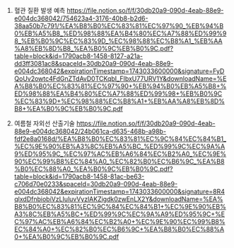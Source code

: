 1. 혈관 질환 발생 예측
https://file.notion.so/f/f/30db20a9-090d-4eab-88e9-e004dc368042/754623a4-3176-40b8-b2d6-38aa50b7c791/%EA%B8%B0%EC%83%81%EC%97%90_%EB%94%B0%EB%A5%B8_%ED%98%88%EA%B4%80%EC%A7%88%ED%99%98_%EB%B0%9C%EC%83%9D_%EC%98%88%EC%B8%A1_%EB%AA%A8%EB%8D%B8_%EA%B0%9C%EB%B0%9C.pdf?table=block&id=1790acb8-1458-8127-a21a-dd3ff3081ac8&spaceId=30db20a9-090d-4eab-88e9-e004dc368042&expirationTimestamp=1743033600000&signature=FyDQoUv2owtc4FdGnZTdAvD0TCKqbI_FIbxU77URV1Y&downloadName=%EA%B8%B0%EC%83%81%EC%97%90+%EB%94%B0%EB%A5%B8+%ED%98%88%EA%B4%80%EC%A7%88%ED%99%98+%EB%B0%9C%EC%83%9D+%EC%98%88%EC%B8%A1+%EB%AA%A8%EB%8D%B8+%EA%B0%9C%EB%B0%9C.pdf

2. 여름철 자외선 산출기술
https://file.notion.so/f/f/30db20a9-090d-4eab-88e9-e004dc368042/24b061ca-d635-468b-a98b-fdf2e8a0168d/%EA%B8%B0%EC%83%81%EC%9C%84%EC%84%B1_%EC%9E%90%EB%A3%8C%EB%A5%BC_%ED%99%9C%EC%9A%A9%ED%95%9C_%EC%97%AC%EB%A6%84%EC%B2%A0_%EC%9E%90%EC%99%B8%EC%84%A0_%EC%82%B0%EC%B6%9C_%EA%B8%B0%EC%88%A0_%EA%B0%9C%EB%B0%9C.pdf?table=block&id=1790acb8-1458-81ac-be63-c706d70e0233&spaceId=30db20a9-090d-4eab-88e9-e004dc368042&expirationTimestamp=1743033600000&signature=8R4qlxdDfnbiobiVzLIuluvVyzlAKZigdk0zwEnLX2Y&downloadName=%EA%B8%B0%EC%83%81%EC%9C%84%EC%84%B1+%EC%9E%90%EB%A3%8C%EB%A5%BC+%ED%99%9C%EC%9A%A9%ED%95%9C+%EC%97%AC%EB%A6%84%EC%B2%A0+%EC%9E%90%EC%99%B8%EC%84%A0+%EC%82%B0%EC%B6%9C+%EA%B8%B0%EC%88%A0+%EA%B0%9C%EB%B0%9C.pdf
